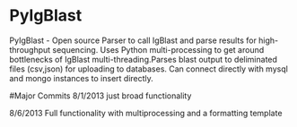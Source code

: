 PyIgBlast
=========

PyIgBlast - Open source Parser to call IgBlast and parse results for high-throughput sequencing. Uses Python multi-processing to get around bottlenecks of IgBlast multi-threading.Parses blast output to deliminated files (csv,json) for uploading to databases. Can connect directly with mysql and mongo instances to insert directly.

#Major Commits 
8/1/2013 just broad functionality

8/6/2013 Full functionality with multiprocessing and a formatting template
